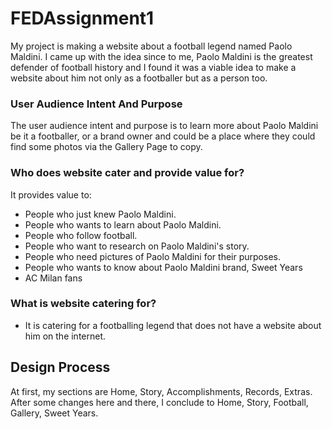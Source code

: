 # FEDAssignment1
My project is making a website about a football legend named Paolo Maldini. I came up with the idea since to me, Paolo Maldini is the greatest defender of football history and I found it was a viable idea to make a website about him not only as a footballer but as a person too.
### User Audience Intent And Purpose
The user audience intent and purpose is to learn more about Paolo Maldini be it a footballer, or a brand owner and could be a place where they could find some photos via the Gallery Page to copy.
### Who does website cater and provide value for?
It provides value to:
- People who just knew Paolo Maldini.
- People who wants to learn about Paolo Maldini.
- People who follow football.
- People who want to research on Paolo Maldini's story.
- People who need pictures of Paolo Maldini for their purposes.
- People who wants to know about Paolo Maldini brand, Sweet Years
- AC Milan fans
### What is website catering for?
- It is catering for a footballing legend that does not have a website about him on the internet.
## Design Process
At first, my sections are Home, Story, Accomplishments, Records, Extras.
After some changes here and there, I conclude to Home, Story, Football, Gallery, Sweet Years.
